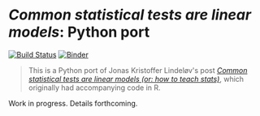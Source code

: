 # _Common statistical tests are linear models_: Python port

[![Build Status](https://travis-ci.com/eigenfoo/tests-as-linear.svg?branch=master)](https://travis-ci.com/eigenfoo/tests-as-linear)
[![Binder](https://mybinder.org/badge_logo.svg)](https://mybinder.org/v2/gh/eigenfoo/tests-as-linear/master?filepath=tests-as-linear.ipynb)

> This is a Python port of Jonas Kristoffer Lindeløv's post [_Common statistical
> tests are linear models (or: how to teach
> stats)_](https://lindeloev.github.io/tests-as-linear/), which originally had
> accompanying code in R.

Work in progress. Details forthcoming.
